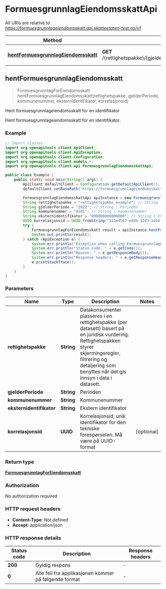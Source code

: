 # FormuesgrunnlagEiendomsskattApi

All URIs are relative to *https://formuesgrunnlageiendomsskatt.api.skatteetaten-test.no/v1*

| Method | HTTP request | Description |
|------------- | ------------- | -------------|
| [**hentFormuesgrunnlagEiendomsskatt**](FormuesgrunnlagEiendomsskattApi.md#hentFormuesgrunnlagEiendomsskatt) | **GET** /{rettighetspakke}/{gjelderPeriode}/{kommunenummer}/{eksternidentifikator} | Hent formuesgrunnlageiendomsskatt for en identifikator |



## hentFormuesgrunnlagEiendomsskatt

> FormuesgrunnlagForEiendomsskatt hentFormuesgrunnlagEiendomsskatt(rettighetspakke, gjelderPeriode, kommunenummer, eksternidentifikator, korrelasjonsid)

Hent formuesgrunnlageiendomsskatt for en identifikator

Hent formuesgrunnlageiendomsskatt for en identifikator.

### Example

```java
// Import classes:
import org.openapitools.client.ApiClient;
import org.openapitools.client.ApiException;
import org.openapitools.client.Configuration;
import org.openapitools.client.models.*;
import org.openapitools.client.api.FormuesgrunnlagEiendomsskattApi;

public class Example {
    public static void main(String[] args) {
        ApiClient defaultClient = Configuration.getDefaultApiClient();
        defaultClient.setBasePath("https://formuesgrunnlageiendomsskatt.api.skatteetaten-test.no/v1");

        FormuesgrunnlagEiendomsskattApi apiInstance = new FormuesgrunnlagEiendomsskattApi(defaultClient);
        String rettighetspakke = "rettighetspakke_example"; // String | Datakonsumenter plasseres i en rettighetspakke (per datasett) basert på en juridisk vurdering. Rettighetspakken styrer skjermingsregler, filtrering og detaljering som benyttes når det gis innsyn i data i datasett.
        String gjelderPeriode = "2022"; // String | Perioden
        String kommunenummer = "0301"; // String | Kommunenummer
        String eksternidentifikator = "000000000000000"; // String | Ekstern identifikator
        UUID korrelasjonsid = UUID.fromString("123e4567-e89b-12d3-a456-426655440000"); // UUID | Korrelasjonsid, unik identifikator for den tekniske forespørselen. Må være på UUID-format
        try {
            FormuesgrunnlagForEiendomsskatt result = apiInstance.hentFormuesgrunnlagEiendomsskatt(rettighetspakke, gjelderPeriode, kommunenummer, eksternidentifikator, korrelasjonsid);
            System.out.println(result);
        } catch (ApiException e) {
            System.err.println("Exception when calling FormuesgrunnlagEiendomsskattApi#hentFormuesgrunnlagEiendomsskatt");
            System.err.println("Status code: " + e.getCode());
            System.err.println("Reason: " + e.getResponseBody());
            System.err.println("Response headers: " + e.getResponseHeaders());
            e.printStackTrace();
        }
    }
}
```

### Parameters


| Name | Type | Description  | Notes |
|------------- | ------------- | ------------- | -------------|
| **rettighetspakke** | **String**| Datakonsumenter plasseres i en rettighetspakke (per datasett) basert på en juridisk vurdering. Rettighetspakken styrer skjermingsregler, filtrering og detaljering som benyttes når det gis innsyn i data i datasett. | |
| **gjelderPeriode** | **String**| Perioden | |
| **kommunenummer** | **String**| Kommunenummer | |
| **eksternidentifikator** | **String**| Ekstern identifikator | |
| **korrelasjonsid** | **UUID**| Korrelasjonsid, unik identifikator for den tekniske forespørselen. Må være på UUID-format | [optional] |

### Return type

[**FormuesgrunnlagForEiendomsskatt**](FormuesgrunnlagForEiendomsskatt.md)

### Authorization

No authorization required

### HTTP request headers

- **Content-Type**: Not defined
- **Accept**: application/json


### HTTP response details
| Status code | Description | Response headers |
|-------------|-------------|------------------|
| **200** | Gyldig respons |  -  |
| **0** | Alle feil fra applikasjonen kommer på følgende format |  -  |

